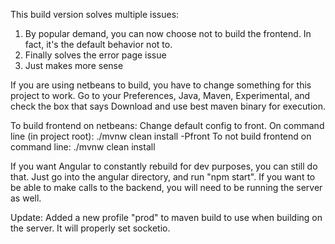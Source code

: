 This build version solves multiple issues:
1. By popular demand, you can now choose not to build the frontend. In fact, it's the default behavior not to.
2. Finally solves the error page issue
3. Just makes more sense

If you are using netbeans to build, you have to change something for this project to work. Go to your Preferences,
Java, Maven, Experimental, and check the box that says Download and use best maven binary for execution. 

To build frontend on netbeans:
Change default config to front.
On command line (in project root):
./mvnw clean install -Pfront
To not build frontend on command line:
./mvnw clean install

If you want Angular to constantly rebuild for dev purposes, you can still do that.
Just go into the angular directory, and run "npm start". If you want to 
be able to make calls to the backend, you will need to be running the server as well.

Update:
Added a new profile "prod" to maven build to use when building on the server. It will properly
set socketio.